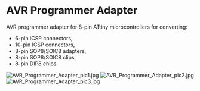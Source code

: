 # AVR Programmer Adapter
AVR programmer adapter for 8-pin ATtiny microcontrollers for converting:
- 6-pin ICSP connectors,
- 10-pin ICSP connectors,
- 8-pin SOP8/SOIC8 adapters,
- 8-pin SOP8/SOIC8 clips,
- 8-pin DIP8 chips.

![AVR_Programmer_Adapter_pic1.jpg](https://raw.githubusercontent.com/wagiminator/AVR-Programmer/master/AVR_Programmer_Adapter/AVR_Programmer_Adapter_pic1.jpg)
![AVR_Programmer_Adapter_pic2.jpg](https://raw.githubusercontent.com/wagiminator/AVR-Programmer/master/AVR_Programmer_Adapter/AVR_Programmer_Adapter_pic2.jpg)
![AVR_Programmer_Adapter_pic3.jpg](https://raw.githubusercontent.com/wagiminator/AVR-Programmer/master/AVR_Programmer_Adapter/AVR_Programmer_Adapter_pic3.jpg)

